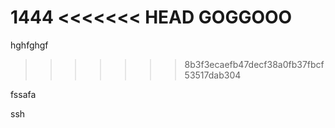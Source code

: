 1444
<<<<<<< HEAD
GOGGOOO
=======
hghfghgf

>>>>>>> 8b3f3ecaefb47decf38a0fb37fbcf53517dab304

fssafa

ssh


